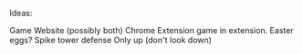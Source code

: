 Ideas:

Game 
Website (possibly both)
Chrome Extension
game in extension. 
Easter eggs?
Spike tower defense
Only up (don't look down)
